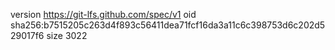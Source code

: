 version https://git-lfs.github.com/spec/v1
oid sha256:b7515205c263d4f893c56411dea71fcf16da3a11c6c398753d6c202d529017f6
size 3022
